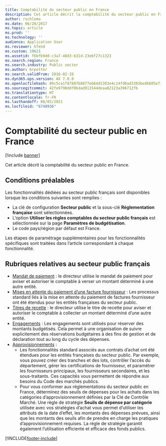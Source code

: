 ```yaml
---
title: Comptabilité du secteur public en France
description: Cet article décrit la comptabilité du secteur public en France.
author: rschloma
ms.date: 06/20/2017
ms.topic: article
ms.prod: ''
ms.technology: ''
audience: Application User
ms.reviewer: kfend
ms.custom: 19621
ms.assetid: f6bfb9dd-c3a7-48d3-b31d-23e6f27c1323
ms.search.region: France
ms.search.industry: Public sector
ms.author: brpotter
ms.search.validFrom: 2016-02-28
ms.dyn365.ops.version: AX 7.0.0
ms.openlocfilehash: 89c5ca1f87807b8877eb64d1303e4c14fd0ad3303bedb605e713d6e9f761e67a
ms.sourcegitcommit: 42fe9790ddf0bdad911544deaa82123a396712fb
ms.translationtype: HT
ms.contentlocale: fr-FR
ms.lasthandoff: 08/05/2021
ms.locfileid: "6748936"
---
```

# <a name="public-sector-accounting-in-france"></a>Comptabilité du secteur public en France

[!include [banner](../includes/banner.md)]

Cet article décrit la comptabilité du secteur public en France.

## <a name="prerequisites"></a>Conditions préalables

Les fonctionnalités dédiées au secteur public français sont disponibles lorsque les conditions suivantes sont remplies :

-   La clé de configuration **Secteur public** et la sous-clé **Réglementation française** sont sélectionnées.
-   L’option **Utiliser les règles comptables du secteur public français** est sélectionnée sur la page **Paramètres de budgétisation**.
-   Le code pays/région par défaut est France.

Les étapes de paramétrage supplémentaires pour les fonctionnalités spécifiques sont traitées dans l’article correspondant à chaque fonctionnalité.

## <a name="french-public-sector-topics"></a>Rubriques relatives au secteur public français
-   [Mandat de paiement](emea-fra-mandats-de-paiement.md) : le directeur utilise le mandat de paiement pour aviser et autoriser le comptable à verser un montant déterminé à une autre entité.
-   [Mises en attente du paiement d’une facture fournisseur](emea-fra-vendor-invoice-payment-holds-public-sector.md) : Les processus standard liés à la mise en attente du paiement de factures fournisseur ont été étendus pour les entités françaises du secteur public.
-   [Titres de recette](emea-fra-titres-de-recette-public-sector.md) : le directeur utilise le titre de recette pour aviser et autoriser le comptable à collecter un montant déterminé d’une autre entité.
-   [Engagements](emea-fra-commitments-public-sector.md) : Les engagements sont utilisés pour réserver des montants budgétisés. Cela permet à une organisation de suivre explicitement des réservations budgétaires à des fins de gestion et de déclaration tout au long du cycle des dépenses.
-   [Approvisionnements](emea-fra-procurement-sourcing-public-sector.md) :
    -   Les fonctionnalités standard associés aux contrats d’achat ont été étendues pour les entités françaises du secteur public. Par exemple, vous pouvez créer des tranches et des lots, contrôler l’accès du département, gérer les certifications de fournisseur, et paramétrer les fournisseurs principaux, les fournisseurs secondaires, et les sous-traitants. Ces capacités vous permettent de répondre aux besoins du Code des marchés publics.
    -   Pour vous conformer aux réglementations du secteur public en France, déterminez des seuils de dépenses pour les achats dans les catégories d’approvisionnement définies par la Clé de Contrôle Marché. Une règle de stratégie **Seuils de dépense par catégorie** utilisée avec vos stratégies d’achat vous permet d’utiliser les attributs de la date d’effet, les montants des dépenses prévues, ainsi que les montants des seuils afin de prendre en charge les pratiques d’approvisionnement requises. La règle de stratégie garantit également l’utilisation efficiente et efficace des fonds publics.






[!INCLUDE[footer-include](../../includes/footer-banner.md)]